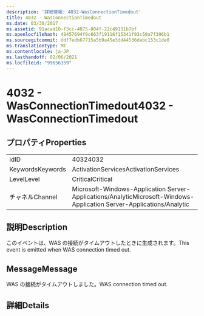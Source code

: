 ```yaml
---
description: '詳細情報: 4032-WasConnectionTimedout'
title: 4032 - WasConnectionTimedout
ms.date: 03/30/2017
ms.assetid: 91acad10-f3cc-4075-804f-22c49131b7bf
ms.openlocfilehash: 48457694f9c663f19116f15341f93c59a7f396b1
ms.sourcegitcommit: ddf7edb67715a5b9a45e3dd44536dabc153c1de0
ms.translationtype: MT
ms.contentlocale: ja-JP
ms.lasthandoff: 02/06/2021
ms.locfileid: "99656359"
---
```

# <a name="4032---wasconnectiontimedout"></a><span data-ttu-id="8a7c6-103">4032 - WasConnectionTimedout</span><span class="sxs-lookup"><span data-stu-id="8a7c6-103">4032 - WasConnectionTimedout</span></span>

## <a name="properties"></a><span data-ttu-id="8a7c6-104">プロパティ</span><span class="sxs-lookup"><span data-stu-id="8a7c6-104">Properties</span></span>  
  
|||  
|-|-|  
|<span data-ttu-id="8a7c6-105">id</span><span class="sxs-lookup"><span data-stu-id="8a7c6-105">ID</span></span>|<span data-ttu-id="8a7c6-106">4032</span><span class="sxs-lookup"><span data-stu-id="8a7c6-106">4032</span></span>|  
|<span data-ttu-id="8a7c6-107">Keywords</span><span class="sxs-lookup"><span data-stu-id="8a7c6-107">Keywords</span></span>|<span data-ttu-id="8a7c6-108">ActivationServices</span><span class="sxs-lookup"><span data-stu-id="8a7c6-108">ActivationServices</span></span>|  
|<span data-ttu-id="8a7c6-109">Level</span><span class="sxs-lookup"><span data-stu-id="8a7c6-109">Level</span></span>|<span data-ttu-id="8a7c6-110">Critical</span><span class="sxs-lookup"><span data-stu-id="8a7c6-110">Critical</span></span>|  
|<span data-ttu-id="8a7c6-111">チャネル</span><span class="sxs-lookup"><span data-stu-id="8a7c6-111">Channel</span></span>|<span data-ttu-id="8a7c6-112">Microsoft-Windows-Application Server-Applications/Analytic</span><span class="sxs-lookup"><span data-stu-id="8a7c6-112">Microsoft-Windows-Application Server-Applications/Analytic</span></span>|  
  
## <a name="description"></a><span data-ttu-id="8a7c6-113">説明</span><span class="sxs-lookup"><span data-stu-id="8a7c6-113">Description</span></span>  

 <span data-ttu-id="8a7c6-114">このイベントは、WAS の接続がタイムアウトしたときに生成されます。</span><span class="sxs-lookup"><span data-stu-id="8a7c6-114">This event is emitted when WAS connection timed out.</span></span>  
  
## <a name="message"></a><span data-ttu-id="8a7c6-115">Message</span><span class="sxs-lookup"><span data-stu-id="8a7c6-115">Message</span></span>  

 <span data-ttu-id="8a7c6-116">WAS の接続がタイムアウトしました。</span><span class="sxs-lookup"><span data-stu-id="8a7c6-116">WAS connection timed out.</span></span>  
  
## <a name="details"></a><span data-ttu-id="8a7c6-117">詳細</span><span class="sxs-lookup"><span data-stu-id="8a7c6-117">Details</span></span>
